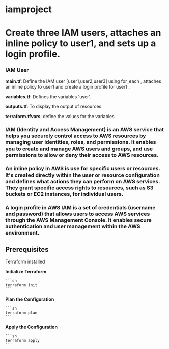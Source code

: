 # iamproject
# Create three IAM users, attaches an inline policy to user1, and sets up a login profile.

### IAM User

**main.tf**: Define the IAM user [user1,user2,user3] using for_each , attaches an inline policy to user1 and create a login profile for user1 .

**variables.tf**: Defines the variables 'user'.

**outputs.tf**: To display the output of resources.

**terraform.tfvars**: define the values for the variables



### IAM (Identity and Access Management) is an AWS service that helps you securely control access to AWS resources by managing user identities, roles, and permissions. It enables you to create and manage AWS users and groups, and use permissions to allow or deny their access to AWS resources.

### An inline policy in AWS is use for specific users or resources. It's created directly within the user or resource configuration and defines what actions they can perform on AWS services. They grant specific access rights to resources, such as S3 buckets or EC2 instances, for individual users. 

### A login profile in AWS IAM is a set of credentials (username and password) that allows users to access AWS services through the AWS Management Console. It enables secure authentication and user management within the AWS environment.

## Prerequisites

Terraform installed



**Initialize Terraform**

    ```sh
    terraform init
    ```
**Plan the Configuration**

    ```sh
    terraform plan
    ```

**Apply the Configuration**

    ```sh
    terraform apply
    ```
